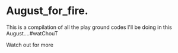 # August_for_fire.
This is a compilation of all the play ground codes I'll be doing in this August....#watChouT

Watch out for more

